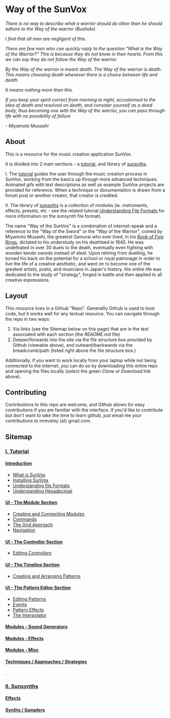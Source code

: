 # Way of the SunVox
_There is no way to describe what a warrior should do other than he should adhere to
the Way of the warrior (Bushido)._

_I find that all men are negligent of this._

_There are few men who can quickly reply to the question "What is the Way of the Warrior?" This is because they do not know in their hearts. From this we can say they do not follow the Way of the warrior._

_By the Way of the warrior is meant death._
_The Way of the warrior is death. This means choosing death whenever there is a choice between life and death._

_It means nothing more than this._

_If you keep your spirit correct from morning to night, accustomed to the idea of death and resolved on death, and consider yourself as a dead body, thus becoming one with the Way of the warrior, you can pass through life with no possibility of failure_

_- Miyamoto Musashi_

## About

This is a resource for the music creation application SunVox.

It is divided into 2 main sections - a [tutorial](Tutorial), and library of [sunsyths](Sunsynths).

I. The [tutorial](Tutorial) guides the user through the music creation process in SunVox, working from the basics up through more advanced techniques. Animated gifs with text descriptions as well as example SunVox projects are provided for reference. When a technique or documentation is drawn from a forum post or another creator, that creator is credited.

II. The library of [sunsyths](Sunsynths) is a collection of modules (ie. instruments, effects, presets, etc - see the related tutorial [Understanding File Formats](Tutorial/1--Introduction/c--Understanding-File-Formats) for more information on the _sunsynth_ file format).

The name "Way of the SunVox" is a combination of internet-speak and a reference to the "Way of the Sword" or the "Way of the Warrior", coined by Miyamoto Musashi, the greatest Samurai who ever lived, in his [Book of Five Rings](https://archive.org/stream/MiyamotoMusashi-BookOfFiveRingsgoRinNoSho/Book_of_Five_Rings_djvu.txt), dictated to his understudy on his deathbed in 1645. He was undefeated in over 30 duels to the death, eventually even fighting with wooden kendo swords instead of steel. Upon retiring from duelling, he turned his back on the potential for a school or royal patronage in order to live the life of a creative aesthetic, and went on to become one of the greatest artists, poets, and musicians in Japan's history. His entire life was dedicated to the study of "strategy", forged in battle and then applied to all creative expressions.

## Layout

This resource lives in a Github "Repo". Generallly Github is used to host code, but it works well for any textual resource. You can navigate through the repo in two ways:

1. Via links (see the Sitemap below on this page) that are in the text associated with each section (the _README.md_ file)
2. Deeper/forwards into the site via the file structure box provided by Github (viewable above), and outward/backwards via the breadcrumb/path (listed right above the file structure box.)

Additionally, if you want to work locally from your laptop while not being connected to the internet, you can do so by downloading this entire repo and opening the files locally (select the green _Clone or Download_ link above).

## Contributing

Contributions to this repo are welcome, and Github  allows for easy contributions if you are familiar with the interface. If you'd like to contribute but don't want to take the time to learn github, just email me your contributions to mreveley (at) gmail.com.

## Sitemap

### [I. Tutorial](I--Tutorial)
#### [Introduction](I--Tutorial/1--Introduction)
* [What is SunVox](I--Tutorial/1--Introduction/a--What-is-SunVox)
* [Installing SunVox](I--Tutorial/1--Introduction/b--Installing-SunVox)
* [Understanding file Formats](I--Tutorial/1--Introduction/c--Understanding-File-Formats)
* [Understanding Hexadecimal](I--Tutorial/1--Introduction/d--Understanding-Hexadecimal)

#### [UI - The Module Section](I--Tutorial/2--UI-The-Module-Section)
* [Creating and Connecting Modules](I--Tutorial/2--UI-The-Module-Section/a--Creating-and-Connecting-Modules)
* [Commands](I--Tutorial/2--UI-The-Module-Section/b--Commands)
* [The Grid Approach](I--Tutorial/2--UI-The-Module-Section/c--The-Grid-Approach)
* [Navigation](I--Tutorial/2--UI-The-Module-Section/d--Navigation)

#### [UI - The Controller Section](I--Tutorial/3-UI--The-Controller-Section)
* [Editing Controllers](I--Tutorial/3-UI--The-Controller-Section/a--Editing-Controllers)

#### [UI - The Timeline Section](I--Tutorial/4-UI--The-Timeline-Section)
* [Creating and Arranging Patterns](I--Tutorial/4-The-Timeline-Section/a--Creating-and-Arranging-Patterns)

#### [UI - The Pattern Editor Section](I--Tutorial/5-UI--The-Pattern-Editor-Section)

* [Editing Patterns](I--Tutorial/5-UI--The-Pattern-Editor-Section/1-Editing-Patterns)
* [Events](I--Tutorial/5-UI--The-Pattern-Editor-Section/2-Events)
* [Pattern Effects](I--Tutorial/5-UI--The-Pattern-Editor-Section/3-Pattern-Effects)
* [The Interpolator](I--Tutorial/5-UI--The-Pattern-Editor-Section/4-The-Interpolator)

#### [Modules - Sound Generators](I--Tutorial/6--Modules-Sound-Generators)

#### [Modules - Effects](I--Tutorial/7--Modules-Effects)

#### [Modules - Misc](I--Tutorial/8--Modules-Misc)

#### [Techniques / Approaches / Strategies](I--Tutorial/9--Techniques-Approaches-Strategies)

.

### [II. Sunsynths](II--Sunsynths)
#### [Effects](II--Sunsynths/Effects)
#### [Synths / Samplers](II--Sunsynths/Synths-Samplers)
